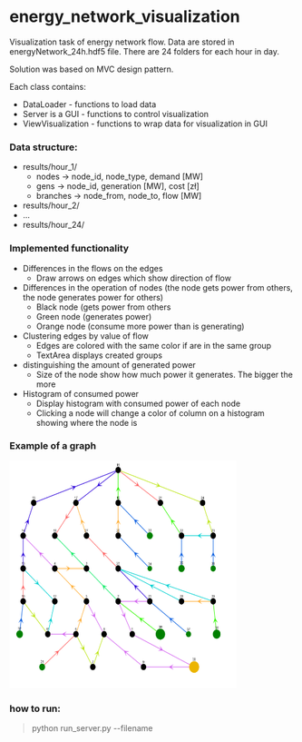 # energy_network_visualization

Visualization task of energy network flow. Data are stored in energyNetwork_24h.hdf5 file. There are 24 folders for each hour in day.

Solution was based on MVC design pattern. 

Each class contains:
- DataLoader - functions to load data
- Server is a GUI - functions to control visualization
- ViewVisualization - functions to wrap data for visualization in GUI


###  Data structure:
- results/hour_1/
     - nodes       -> node_id, node_type, demand [MW]
     - gens         -> node_id, generation [MW], cost [zł]
     - branches  -> node_from, node_to, flow [MW]
- results/hour_2/
- ...
- results/hour_24/

### Implemented functionality
- Differences in the flows on the edges 
     - Draw arrows on edges which show direction of flow
- Differences in the operation of nodes (the node gets power from others, the node generates power for others) 
     - Black node (gets power from others
     - Green node (generates power)
     - Orange node (consume more power than is generating)
- Clustering edges by value of flow
     - Edges are colored with the same color if are in the same group
     - TextArea displays created groups
- distinguishing the amount of generated power 
     - Size of the node show how much power it generates. The bigger the more 
- Histogram of consumed power
     - Display histogram with consumed power of each node
     - Clicking a node will change a color of column on a histogram showing where the node is 

### Example of a graph


<img src="https://github.com/Falien164/energy_network_visualization/blob/main/images/graph.png" width="400" height="400">


### how to run:
> python run_server.py --filename
